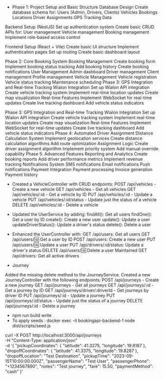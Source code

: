 - Phase 1: Project Setup and Basic Structure
Database Design
Create database schema for:
Users (Admin, Drivers, Clients)
Vehicles
Bookings
Locations
Driver Assignments
GPS Tracking Data

Backend Setup (NestJS)
Set up authentication system
Create basic CRUD APIs for:
User management
Vehicle management
Booking management
Implement role-based access control

Frontend Setup (React + Vite)
Create basic UI structure
Implement authentication pages
Set up routing
Create basic dashboard layout


Phase 2: Core Booking System
Booking Management
Create booking form
Implement booking status tracking
Add booking history
Create booking notifications
User Management
Admin dashboard
Driver management
Client management
Profile management
Vehicle Management
Vehicle registration
Vehicle status tracking
Maintenance scheduling
Phase 3: GPS Integration and Real-time Tracking
Wialon Integration
Set up Wialon API integration
Create vehicle tracking system
Implement real-time location updates
Create map visualization
Real-time Features
Implement WebSocket for real-time updates
Create live tracking dashboard
Add vehicle status indicators

Phase 3: GPS Integration and Real-time Tracking
Wialon Integration
Set up Wialon API integration
Create vehicle tracking system
Implement real-time location updates
Create map visualization
Real-time Features
Implement WebSocket for real-time updates
Create live tracking dashboard
Add vehicle status indicators
Phase 4: Automated Driver Assignment
Distance Calculation System
Implement geolocation services
Create distance calculation algorithms
Add route optimization
Assignment Logic
Create driver assignment algorithm
Implement priority system
Add manual override capability
Phase 5: Advanced Features
Reporting and Analytics
Create booking reports
Add driver performance metrics
Implement revenue tracking
Notifications System
SMS notifications
Email notifications
Push notifications
Payment Integration
Payment processing
Invoice generation
Payment history


- Created a VehicleController with CRUD endpoints:
POST /api/vehicles - Create a new vehicle
GET /api/vehicles - Get all vehicles
GET /api/vehicles/:id - Get a vehicle by ID
PUT /api/vehicles/:id - Update a vehicle
PUT /api/vehicles/:id/status - Update just the status of a vehicle
DELETE /api/vehicles/:id - Delete a vehicle


- Updated the UserService by adding:
findAll(): Get all users
findOne(): Get a user by ID
create(): Create a new user
update(): Update a user
updateDriverStatus(): Update a driver's status
delete(): Delete a user

- Enhanced the UserController with:
GET /api/users: Get all users
GET /api/users/:id: Get a user by ID
POST /api/users: Create a new user
PUT /api/users/:id: Update a user
PUT /api/drivers/:id/status: Update a driver's status
DELETE /api/users/:id: Delete a user
Maintained GET /api/drivers: Get all active drivers

- Journey

Added the missing delete method to the JourneyService.
Created a new JourneyController with the following endpoints:
POST /api/journeys - Create a new journey
GET /api/journeys - Get all journeys
GET /api/journeys/:id - Get a journey by ID
GET /api/journeys/driver/:driverId - Get journeys by driver ID
PUT /api/journeys/:id - Update a journey
PUT /api/journeys/:id/status - Update just the status of a journey
DELETE /api/journeys/:id - Delete a journey

- npm run build write
- To apply seeds : docker exec -it bookingapi-backend-1 node dist/scripts/seed.js

curl -X POST http://localhost:3000/api/journeys \
  -H "Content-Type: application/json" \
  -d '{
    "pickupCoordinates": {
      "latitude": 41.3275,
      "longitude": 19.8187
    },
    "dropoffCoordinates": {
      "latitude": 41.3375,
      "longitude": 19.8287
    },
    "dropoffLocation": "Test Destination",
    "pickupTime": "2023-09-15T10:00:00.000Z",
    "passengerName": "Test User",
    "passengerPhone": "+1234567890",
    "notes": "Test journey",
    "fare": 15.50,
    "paymentMethod": "cash"
  }'